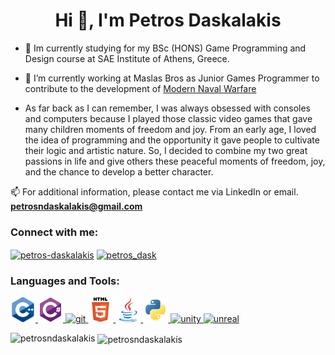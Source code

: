 <h1 align="center">Hi 👋, I'm Petros Daskalakis</h1>

- 🌱 Im currently studying for my BSc (HONS) Game Programming and Design course at SAE Institute of Athens, Greece.

- 🔭 I’m currently working at Maslas Bros as Junior Games Programmer to contribute to the development of [Modern Naval Warfare]([https://maslasbros.com/](https://mnw.maslasbros.com/))

- As far back as I can remember, I was always obsessed with consoles and computers because I played those classic video games that gave many children moments of freedom and joy.
From an early age, I loved the idea of programming and the opportunity it gave people to cultivate their logic and artistic nature.
So, I decided to combine my two great passions in life and give others these peaceful moments of freedom, joy, and the chance to develop a better character.

📫 For additional information, please contact me via LinkedIn or email. **petrosndaskalakis@gmail.com**

<h3 align="left">Connect with me:</h3>
<p align="left">
<a href="https://linkedin.com/in/petros-daskalakis-13bbb2225" target="blank"><img align="center" src="https://raw.githubusercontent.com/rahuldkjain/github-profile-readme-generator/master/src/images/icons/Social/linked-in-alt.svg" alt="petros-daskalakis" height="30" width="40" /></a>
<a href="https://instagram.com/petros_daskalakis" target="blank"><img align="center" src="https://raw.githubusercontent.com/rahuldkjain/github-profile-readme-generator/master/src/images/icons/Social/instagram.svg" alt="petros_dask" height="30" width="40" /></a>
</p>

<h3 align="left">Languages and Tools:</h3>
<p align="left"> <a href="https://www.w3schools.com/cpp/" target="_blank" rel="noreferrer"> <img src="https://raw.githubusercontent.com/devicons/devicon/master/icons/cplusplus/cplusplus-original.svg" alt="cplusplus" width="40" height="40"/> </a> <a href="https://www.w3schools.com/cs/" target="_blank" rel="noreferrer"> <img src="https://raw.githubusercontent.com/devicons/devicon/master/icons/csharp/csharp-original.svg" alt="csharp" width="40" height="40"/> </a> <a href="https://git-scm.com/" target="_blank" rel="noreferrer"> <img src="https://www.vectorlogo.zone/logos/git-scm/git-scm-icon.svg" alt="git" width="40" height="40"/> </a> <a href="https://www.w3.org/html/" target="_blank" rel="noreferrer"> <img src="https://raw.githubusercontent.com/devicons/devicon/master/icons/html5/html5-original-wordmark.svg" alt="html5" width="40" height="40"/> </a> <a href="https://www.java.com" target="_blank" rel="noreferrer"> <img src="https://raw.githubusercontent.com/devicons/devicon/master/icons/java/java-original.svg" alt="java" width="40" height="40"/> </a> <a href="https://www.python.org" target="_blank" rel="noreferrer"> <img src="https://raw.githubusercontent.com/devicons/devicon/master/icons/python/python-original.svg" alt="python" width="40" height="40"/> </a> <a href="https://unity.com/" target="_blank" rel="noreferrer"> <img src="https://www.vectorlogo.zone/logos/unity3d/unity3d-icon.svg" alt="unity" width="40" height="40"/> </a> <a href="https://unrealengine.com/" target="_blank" rel="noreferrer"> <img src="https://raw.githubusercontent.com/kenangundogan/fontisto/036b7eca71aab1bef8e6a0518f7329f13ed62f6b/icons/svg/brand/unreal-engine.svg" alt="unreal" width="40" height="40"/> </a> </p>

<p><img align="left" src="https://github-readme-stats.vercel.app/api/top-langs?username=petrosndaskalakis&show_icons=true&locale=en&layout=compact" alt="petrosndaskalakis" /></p>

<p>&nbsp;<img align="center" src="https://github-readme-stats.vercel.app/api?username=petrosndaskalakis&show_icons=true&locale=en" alt="petrosndaskalakis" /></p>
